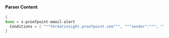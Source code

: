 #### Parser Content
```Java
{
Name = s-proofpoint-email-alert
  Conditions = [ """threatinsight.proofpoint.com""", """sender":""", """"senderIP":""", """recipient":""" ]
}
```